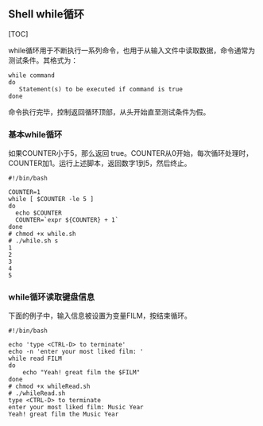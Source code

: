 ## Shell while循环
[TOC]

while循环用于不断执行一系列命令，也用于从输入文件中读取数据，命令通常为测试条件。其格式为：
```shell
while command
do
   Statement(s) to be executed if command is true
done
```
命令执行完毕，控制返回循环顶部，从头开始直至测试条件为假。

### 基本while循环
如果COUNTER小于5，那么返回 true。COUNTER从0开始，每次循环处理时，COUNTER加1。运行上述脚本，返回数字1到5，然后终止。
```shell
#!/bin/bash
 
COUNTER=1
while [ $COUNTER -le 5 ]
do 
  echo $COUNTER
  COUNTER=`expr ${COUNTER} + 1`
done
# chmod +x while.sh
# ./while.sh s
1
2
3
4
5
```

### while循环读取键盘信息

下面的例子中，输入信息被设置为变量FILM，按<Ctrl-D>结束循环。
```shell
#!/bin/bash

echo 'type <CTRL-D> to terminate'
echo -n 'enter your most liked film: '
while read FILM
do
    echo "Yeah! great film the $FILM"
done
# chmod +x whileRead.sh
# ./whileRead.sh 
type <CTRL-D> to terminate
enter your most liked film: Music Year
Yeah! great film the Music Year
```
